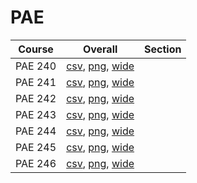 # PAE

| Course | Overall | Section |
| ------ | ------- | ------- |
| PAE 240 | [csv](https://github.com/UCSD-Historical-Enrollment-Data/2025Spring/blob/main/overall/PAE%20240.csv), [png](https://raw.githubusercontent.com/UCSD-Historical-Enrollment-Data/2025Spring/main/plot_overall/PAE%20240.png), [wide](https://raw.githubusercontent.com/UCSD-Historical-Enrollment-Data/2025Spring/main/plot_overall_wide/PAE%20240.png) |  |
| PAE 241 | [csv](https://github.com/UCSD-Historical-Enrollment-Data/2025Spring/blob/main/overall/PAE%20241.csv), [png](https://raw.githubusercontent.com/UCSD-Historical-Enrollment-Data/2025Spring/main/plot_overall/PAE%20241.png), [wide](https://raw.githubusercontent.com/UCSD-Historical-Enrollment-Data/2025Spring/main/plot_overall_wide/PAE%20241.png) |  |
| PAE 242 | [csv](https://github.com/UCSD-Historical-Enrollment-Data/2025Spring/blob/main/overall/PAE%20242.csv), [png](https://raw.githubusercontent.com/UCSD-Historical-Enrollment-Data/2025Spring/main/plot_overall/PAE%20242.png), [wide](https://raw.githubusercontent.com/UCSD-Historical-Enrollment-Data/2025Spring/main/plot_overall_wide/PAE%20242.png) |  |
| PAE 243 | [csv](https://github.com/UCSD-Historical-Enrollment-Data/2025Spring/blob/main/overall/PAE%20243.csv), [png](https://raw.githubusercontent.com/UCSD-Historical-Enrollment-Data/2025Spring/main/plot_overall/PAE%20243.png), [wide](https://raw.githubusercontent.com/UCSD-Historical-Enrollment-Data/2025Spring/main/plot_overall_wide/PAE%20243.png) |  |
| PAE 244 | [csv](https://github.com/UCSD-Historical-Enrollment-Data/2025Spring/blob/main/overall/PAE%20244.csv), [png](https://raw.githubusercontent.com/UCSD-Historical-Enrollment-Data/2025Spring/main/plot_overall/PAE%20244.png), [wide](https://raw.githubusercontent.com/UCSD-Historical-Enrollment-Data/2025Spring/main/plot_overall_wide/PAE%20244.png) |  |
| PAE 245 | [csv](https://github.com/UCSD-Historical-Enrollment-Data/2025Spring/blob/main/overall/PAE%20245.csv), [png](https://raw.githubusercontent.com/UCSD-Historical-Enrollment-Data/2025Spring/main/plot_overall/PAE%20245.png), [wide](https://raw.githubusercontent.com/UCSD-Historical-Enrollment-Data/2025Spring/main/plot_overall_wide/PAE%20245.png) |  |
| PAE 246 | [csv](https://github.com/UCSD-Historical-Enrollment-Data/2025Spring/blob/main/overall/PAE%20246.csv), [png](https://raw.githubusercontent.com/UCSD-Historical-Enrollment-Data/2025Spring/main/plot_overall/PAE%20246.png), [wide](https://raw.githubusercontent.com/UCSD-Historical-Enrollment-Data/2025Spring/main/plot_overall_wide/PAE%20246.png) |  |
